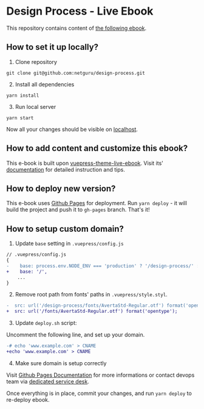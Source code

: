 # Design Process - Live Ebook

This repository contains content of [the following ebook](https://netguru.github.io/design-process).

## How to set it up locally?

1. Clone repository
```
git clone git@github.com:netguru/design-process.git
```

2. Install all dependencies
```
yarn install
```

3. Run local server
```
yarn start
```

Now all your changes should be visible on [localhost](http://localhost:8080).

## How to add content and customize this ebook?

This e-book is built upon [vuepress-theme-live-ebook](https://github.com/netguru/vuepress-theme-live-ebook). Visit its' [documentation](https://github.com/netguru/vuepress-theme-live-ebook) for detailed instruction and tips.

## How to deploy new version?

This e-book uses [Github Pages](https://pages.github.com/) for deployment.
Run `yarn deploy` - it will build the project and push it to `gh-pages` branch. That's it!

## How to setup custom domain?

1. Update `base` setting in `.vuepress/config.js`

```diff
// .vuepress/config.js
{
-    base: process.env.NODE_ENV === 'production' ? '/design-process/' : '/',
+    base: '/',
    ...
}
```

2. Remove root path from fonts' paths in `.vuepress/style.styl`.

```diff
-  src: url('/design-process/fonts/AvertaStd-Regular.otf') format('opentype');
+  src: url('/fonts/AvertaStd-Regular.otf') format('opentype');
```

3. Update `deploy.sh` script:

Uncomment the following line, and set up your domain.
```diff
-# echo 'www.example.com' > CNAME
+echo 'www.example.com' > CNAME
```

4. Make sure domain is setup correctly

Visit [Github Pages Documentation](https://help.github.com/articles/setting-up-an-apex-domain/) for more informations or contact devops team via [dedicated service desk](https://netguru.atlassian.net/servicedesk/customer/portal/6/group/32/create/147).

Once everything is in place, commit your changes, and run `yarn deploy` to re-deploy ebook.